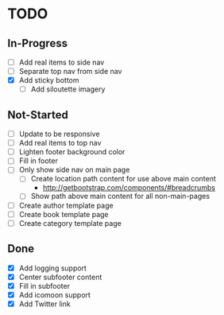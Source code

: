 # TODO

## In-Progress

* [ ] Add real items to side nav
* [ ] Separate top nav from side nav
* [x] Add sticky bottom
  * [ ] Add siloutette imagery

## Not-Started

* [ ] Update to be responsive
* [ ] Add real items to top nav
* [ ] Lighten footer background color
* [ ] Fill in footer
* [ ] Only show side nav on main page
  * [ ] Create location path content for use above main content
    * http://getbootstrap.com/components/#breadcrumbs
  * [ ] Show path above main content for all non-main-pages
* [ ] Create author template page
* [ ] Create book template page
* [ ] Create category template page

## Done
* [x] Add logging support
* [x] Center subfooter content
* [x] Fill in subfooter
* [x] Add icomoon support
* [x] Add Twitter link
